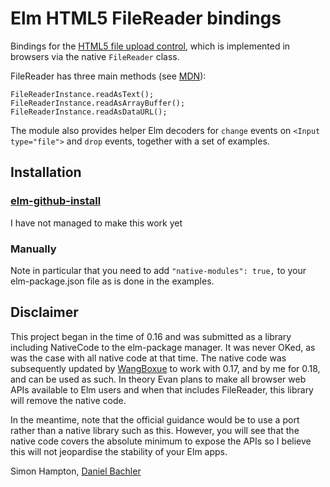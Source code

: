 # Elm HTML5 FileReader bindings

Bindings for the [HTML5 file upload control](http://www.w3.org/TR/html-markup/input.file.html), which is implemented in browsers via the native `FileReader` class.

FileReader has three main methods (see [MDN](https://developer.mozilla.org/en/docs/Web/API/FileReader)):

    FileReaderInstance.readAsText();
    FileReaderInstance.readAsArrayBuffer();
    FileReaderInstance.readAsDataURL();

The module also provides helper Elm decoders for `change` events on `<Input type="file">` and `drop` events, together with a set of examples.

## Installation

### [elm-github-install](https://github.com/gdotdesign/elm-github-install)

I have not managed to make this work yet

### Manually

Note in particular that you need to add `"native-modules": true,` to your elm-package.json file as is done in the examples.


## Disclaimer

This project began in the time of 0.16 and was submitted as a library including NativeCode to the elm-package manager. It was never OKed, as was the case with all native code at that time. The native code was subsequently updated by [WangBoxue](https://github.com/WangBoxue) to work with 0.17, and by me for 0.18, and can be used as such. In theory Evan plans to make all browser web APIs available to Elm users and when that includes FileReader, this library will remove the native code.

In the meantime, note that the official guidance would be to use a port rather than a native library such as this. However, you will see that the native code covers the absolute minimum to expose the APIs so I believe this will not jeopardise the stability of your Elm apps.

Simon Hampton, [Daniel Bachler](https://github.com/danyx23)
